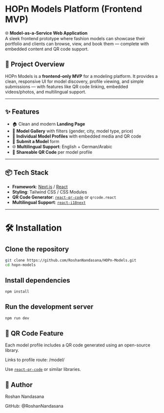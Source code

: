 # HOPn Models Platform (Frontend MVP)

🌐 **Model-as-a-Service Web Application**  
A sleek frontend prototype where fashion models can showcase their portfolio and clients can browse, view, and book them — complete with embedded content and QR code support.

## 🚀 Project Overview

HOPn Models is a **frontend-only MVP** for a modeling platform. It provides a clean, responsive UI for model discovery, profile viewing, and simple submissions — with features like QR code linking, embedded videos/photos, and multilingual support.

---

## ✨ Features

- 🏠 Clean and modern **Landing Page**
- 👗 **Model Gallery** with filters (gender, city, model type, price)
- 📄 **Individual Model Profiles** with embedded media and QR code
- 📝 **Submit a Model** form 
- 🌐 **Multilingual Support**: English + German/Arabic
- 📱 **Shareable QR Code** per model profile

---


## 📦 Tech Stack

- **Framework**: [Next.js](https://nextjs.org/) / [React](https://reactjs.org/)
- **Styling**: Tailwind CSS / CSS Modules
- **QR Code Generator**: [`react-qr-code`](https://www.npmjs.com/package/react-qr-code) or `qrcode.react`
- **Multilingual Support**: [`react-i18next`](https://react.i18next.com/)

---

# 🛠️ Installation

## Clone the repository
```bash
git clone https://github.com/RoshanNandasana/HOPn-Models.git
cd hopn-models
```


## Install dependencies
```bash
npm install
```


## Run the development server
```bash
npm run dev
```

## 🤖 QR Code Feature
Each model profile includes a QR code generated using an open-source library.

Links to profile route: /model/<model-id>

Use  [`react-qr-code`](https://www.npmjs.com/package/react-qr-code) or similar libraries.


## 👤 Author
Roshan Nandasana

GitHub: @RoshanNandasana
